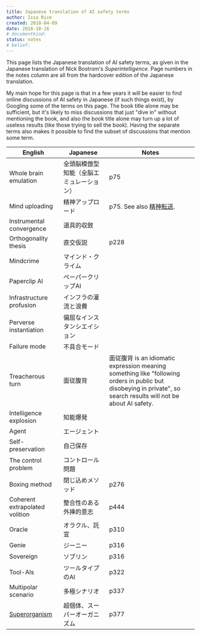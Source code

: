 ```yaml
---
title: Japanese translation of AI safety terms
author: Issa Rice
created: 2018-04-09
date: 2018-10-16
# documentkind:
status: notes
# belief:
---
```


This page lists the Japanese translation of AI safety terms, as given
in the Japanese translation of Nick Bostrom's _Superintelligence_.
Page numbers in the notes column are all from the hardcover edition of
the Japanese translation.

My main hope for this page is that in a few years it will be easier to
find online discussions of AI safety in Japanese (if such things
exist), by Googling some of the terms on this page. The book title alone may
be sufficient, but it's likely to miss discussions that just "dive in"
without mentioning the book, and also the book title alone may turn up
a lot of useless results (like those trying to sell the book).
Having the separate terms also makes it possible to find the subset of
discussions that mention some term.

|English|Japanese|Notes|
|-------|--------|-----------------|
|Whole brain emulation|全頭脳模倣型知能（全脳エミュレーション）|p75|
|Mind uploading|精神アップロード|p75. See also [精神転送](https://ja.wikipedia.org/wiki/%E7%B2%BE%E7%A5%9E%E8%BB%A2%E9%80%81).|
|Instrumental convergence|道具的収斂|
|Orthogonality thesis|直交仮説|p228|
|Mindcrime|マインド・クライム|
|Paperclip AI|ペーパークリップAI|
|Infrastructure profusion|インフラの灌流と浪費|
|Perverse instantiation|偏屈なインスタンシエイション|
|Failure mode|不具合モード|
|Treacherous turn|面従腹背|面従腹背 is an idiomatic expression meaning something like "following orders in public but disobeying in private", so search results will not be about AI safety.|
|Intelligence explosion|知能爆発|
|Agent|エージェント||
|Self-preservation|自己保存||
|The control problem|コントロール問題||
|Boxing method|閉じ込めメソッド|p276|
|Coherent extrapolated volition|整合性のある外挿的意志|p444|
|Oracle|オラクル、託宣|p310|
|Genie|ジーニー|p316|
|Sovereign|ソブリン|p316|
|Tool-AIs|ツールタイプのAI|p322|
|Multipolar scenario|多極シナリオ|p337|
|[Superorganism](https://intelligence.org/files/WBE-Superorgs.pdf)|超個体、スーパーオーガニズム|p377|
